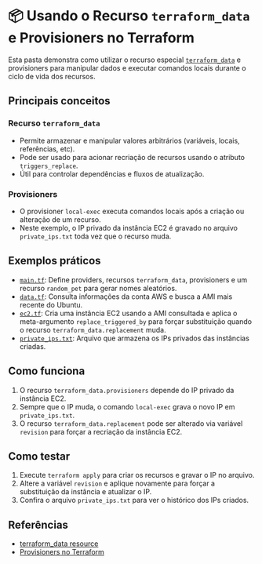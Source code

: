 # 📦 Usando o Recurso `terraform_data` e Provisioners no Terraform

Esta pasta demonstra como utilizar o recurso especial [`terraform_data`](https://developer.hashicorp.com/terraform/language/resources/terraform-data) e provisioners para manipular dados e executar comandos locais durante o ciclo de vida dos recursos.

## Principais conceitos

### Recurso `terraform_data`

- Permite armazenar e manipular valores arbitrários (variáveis, locais, referências, etc).
- Pode ser usado para acionar recriação de recursos usando o atributo `triggers_replace`.
- Útil para controlar dependências e fluxos de atualização.

### Provisioners

- O provisioner `local-exec` executa comandos locais após a criação ou alteração de um recurso.
- Neste exemplo, o IP privado da instância EC2 é gravado no arquivo `private_ips.txt` toda vez que o recurso muda.

## Exemplos práticos

- [`main.tf`](main.tf): Define providers, recursos `terraform_data`, provisioners e um recurso `random_pet` para gerar nomes aleatórios.
- [`data.tf`](data.tf): Consulta informações da conta AWS e busca a AMI mais recente do Ubuntu.
- [`ec2.tf`](ec2.tf): Cria uma instância EC2 usando a AMI consultada e aplica o meta-argumento `replace_triggered_by` para forçar substituição quando o recurso `terraform_data.replacement` muda.
- [`private_ips.txt`](private_ips.txt): Arquivo que armazena os IPs privados das instâncias criadas.

## Como funciona

1. O recurso `terraform_data.provisioners` depende do IP privado da instância EC2.
2. Sempre que o IP muda, o comando `local-exec` grava o novo IP em `private_ips.txt`.
3. O recurso `terraform_data.replacement` pode ser alterado via variável `revision` para forçar a recriação da instância EC2.

## Como testar

1. Execute `terraform apply` para criar os recursos e gravar o IP no arquivo.
2. Altere a variável `revision` e aplique novamente para forçar a substituição da instância e atualizar o IP.
3. Confira o arquivo `private_ips.txt` para ver o histórico dos IPs criados.

## Referências

- [terraform_data resource](https://developer.hashicorp.com/terraform/language/resources/terraform-data)
- [Provisioners no Terraform](https://developer.hashicorp.com/terraform/language/resources/provisioners/local-exec)
